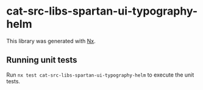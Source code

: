 # cat-src-libs-spartan-ui-typography-helm

This library was generated with [Nx](https://nx.dev).


## Running unit tests

Run `nx test cat-src-libs-spartan-ui-typography-helm` to execute the unit tests.


